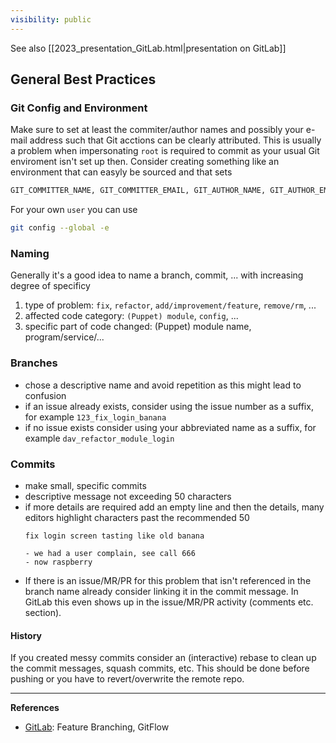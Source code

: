 ```yaml
---
visibility: public
---
```

See also [[2023_presentation_GitLab.html|presentation on GitLab]]

## General Best Practices

### Git Config and Environment
Make sure to set at least the commiter/author names and possibly your e-mail address such  that Git acctions can be clearly attributed. This is usually a problem when impersonating `root` is required to commit as your usual Git enviroment isn't set up then. Consider creating something like an environment that can easyly be sourced and that sets
```bash
GIT_COMMITTER_NAME, GIT_COMMITTER_EMAIL, GIT_AUTHOR_NAME, GIT_AUTHOR_EMAIL
```
For your own `user` you can use
```bash
git config --global -e
```

### Naming
Generally it's a good idea to name a branch, commit, ... with increasing degree of specificy
1. type of problem: `fix`, `refactor`, `add/improvement/feature`, `remove/rm`, ...
2. affected code category: `(Puppet) module`, `config`, ...
3. specific part of code changed: (Puppet) module name, program/service/...

### Branches
- chose a descriptive name and avoid repetition as this might lead to confusion
- if an issue already exists, consider using the issue number as a suffix, for example `123_fix_login_banana`
- if no issue exists consider using your abbreviated name as a suffix, for example `dav_refactor_module_login`

### Commits
- make small, specific commits
- descriptive message not exceeding 50 characters
- if more details are required add an empty line and then the details, many editors highlight characters past the recommended 50
  ```
  fix login screen tasting like old banana

  - we had a user complain, see call 666
  - now raspberry
  ```
- If there is an issue/MR/PR for this problem that isn't referenced in the branch name already consider linking it in the commit message. In GitLab this even shows up in the issue/MR/PR activity (comments etc. section).

#### History
If you created messy commits consider an (interactive) rebase to clean up the commit messages, squash commits, etc. This should be done before pushing or you have to revert/overwrite the remote repo.

---
**References**
- [GitLab](https://about.gitlab.com/topics/version-control/version-control-best-practices/): Feature Branching, GitFlow
